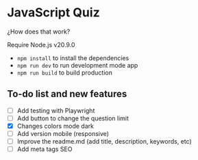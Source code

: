 # JavaScript Quiz

¿How does that work?

Require Node.js v20.9.0

* `npm install` to install the dependencies
* `npm run dev` to run development mode app
* `npm run build` to build production


## To-do list and new features
- [ ] Add testing with Playwright
- [ ] Add button to change the question limit
- [x] Changes colors mode dark
- [ ] Add version mobile (responsive)
- [ ] Improve the readme.md (add title, description, keywords, etc)
- [ ] Add meta tags SEO
